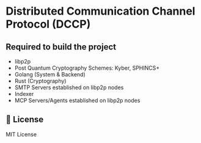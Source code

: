 # Distributed Communication Channel Protocol (DCCP)

## Required to build the project
- libp2p
- Post Quantum Cryptography Schemes: Kyber, SPHINCS+
- Golang (System & Backend)
- Rust (Cryptography)
- SMTP Servers established on libp2p nodes
- Indexer
- MCP Servers/Agents established on libp2p nodes

## 📎 License

MIT License

